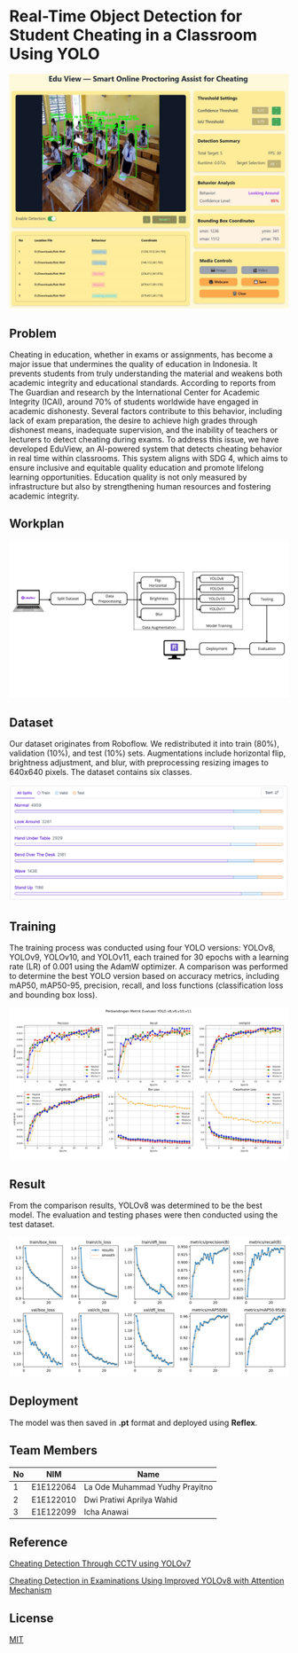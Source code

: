 #  Real-Time Object Detection for Student Cheating in a Classroom Using YOLO

![Detection in Clasroom](https://github.com/dwipratiwiy/Eduview-Model-1/blob/main/images/detection%20image.jpeg)

## Problem
Cheating in education, whether in exams or assignments, has become a major issue that undermines the quality of education in Indonesia. It prevents students from truly understanding the material and weakens both academic integrity and educational standards. According to reports from The Guardian and research by the International Center for Academic Integrity (ICAI), around 70% of students worldwide have engaged in academic dishonesty. Several factors contribute to this behavior, including lack of exam preparation, the desire to achieve high grades through dishonest means, inadequate supervision, and the inability of teachers or lecturers to detect cheating during exams. To address this issue, we have developed EduView, an AI-powered system that detects cheating behavior in real time within classrooms. This system aligns with SDG 4, which aims to ensure inclusive and equitable quality education and promote lifelong learning opportunities. Education quality is not only measured by infrastructure but also by strengthening human resources and fostering academic integrity.

## Workplan

![Detection in Clasroom](https://github.com/dwipratiwiy/Eduview-Model-1/blob/main/images/workplan.png)

## Dataset
Our dataset originates from Roboflow. We redistributed it into train (80%), validation (10%), and test (10%) sets. Augmentations include horizontal flip, brightness adjustment, and blur, with preprocessing resizing images to 640x640 pixels. The dataset contains six classes.

![dataset class](https://github.com/dwipratiwiy/Eduview-Model-1/blob/main/images/dataset%20split%20class.png)

## Training
The training process was conducted using four YOLO versions: YOLOv8, YOLOv9, YOLOv10, and YOLOv11, each trained for 30 epochs with a learning rate (LR) of 0.001 using the AdamW optimizer. A comparison was performed to determine the best YOLO version based on accuracy metrics, including mAP50, mAP50-95, precision, recall, and loss functions (classification loss and bounding box loss).

![perbandingan metriks](https://github.com/dwipratiwiy/Eduview-Model-1/blob/main/images/perbandingan%20matrik%20evaluasi.png)

## Result
From the comparison results, YOLOv8 was determined to be the best model. The evaluation and testing phases were then conducted using the test dataset.

![result](https://github.com/dwipratiwiy/Eduview-Model-1/blob/main/images/results.png)

## Deployment
The model was then saved in **.pt** format and deployed using **Reflex**.

## Team Members
| No | NIM | Name |
|----|-----------|-------------------------------|
| 1  | E1E122064 | La Ode Muhammad Yudhy Prayitno|
| 2  | E1E122010 | Dwi Pratiwi Aprilya Wahid     |
| 3  | E1E122099 | Icha Anawai                   |

## Reference
[Cheating Detection Through CCTV using YOLOv7](https://eprints.unram.ac.id/44273/2/Publikasi%20Ilmiah%20%282nd%20MIMSE%202023%29%20-%20Mizanul%20Ridho%20Aohana.pdf)

[Cheating Detection in Examinations Using Improved
YOLOv8 with Attention Mechanism](https://thescipub.com/pdf/jcssp.2024.1668.1680.pdf)


## License

[MIT](https://choosealicense.com/licenses/mit/)
